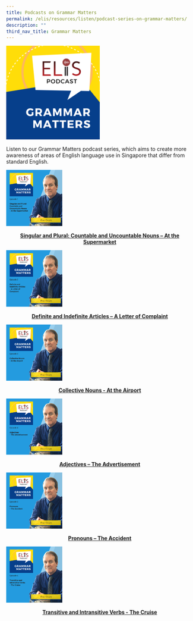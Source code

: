 ```yaml
---
title: Podcasts on Grammar Matters
permalink: /elis/resources/listen/podcast-series-on-grammar-matters/
description: ""
third_nav_title: Grammar Matters
---
```

<img src="/images/final-elis-series-podcast-artwork-2021-1.png" 
     style="width:50%">
		 
Listen to our Grammar Matters podcast series, which aims to create more awareness of areas of English language use in Singapore that differ from standard English.


<p><a href="https://staging.d1wti0p44mqune.amplifyapp.com/elis/resources/listen/singular-and-plural-countable-and-uncountable-nouns-at-the-supermarket/">
<img src="/images/gm-episode-1.png" style="width:30%">
<center><b>Singular and Plural: Countable and Uncountable Nouns – At the Supermarket</b></center>
</a></p>

<p><a href="https://staging.d1wti0p44mqune.amplifyapp.com/elis/resources/listen/definite-and-indefinite-articles-a-letter-of-complaint/">
<img src="/images/27.png" style="width:30%">
<center><b>Definite and Indefinite Articles – A Letter of Complaint</b></center>
</a></p>

<p><a href="https://staging.d1wti0p44mqune.amplifyapp.com/elis/resources/listen/podcast-series-on-grammar-matters/collective-nouns-at-the-airport/">
<img src="/images/7-september_tla-and-swi-ci-thumbnails-w-title-only-6.png" style="width:30%">
<center><b>Collective Nouns - At the Airport</b></center>
</a></p>

<p><a href="https://staging.d1wti0p44mqune.amplifyapp.com/elis/resources/listen/podcast-series-on-grammar-matters/adjectives-the-advertisement/">
<img src="/images/7-september_tla-and-swi-ci-thumbnails-w-title-only.png" style="width:30%">
<center><b>Adjectives – The Advertisement</b></center>
</a></p>

<p><a href="https://staging.d1wti0p44mqune.amplifyapp.com/elis/resources/listen/podcast-series-on-grammar-matters/pronouns-the-accident/">
<img src="/images/final-tla-and-swi-ci-and-gm-thumbnails-w-title-only.png" style="width:30%">
<center><b>Pronouns – The Accident</b></center>
</a></p>


<p><a href="https://staging.d1wti0p44mqune.amplifyapp.com/elis/resources/listen/podcast-series-on-grammar-matters/pronouns-the-accident/">
<img src="/images/cover-art-with-titles-and-names-2.png" style="width:30%">
<center><b>Transitive and Intransitive Verbs - The Cruise
</b></center>
</a></p>